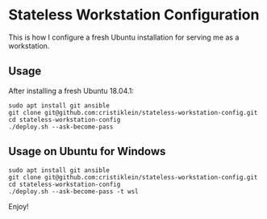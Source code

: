 Stateless Workstation Configuration
===================================
This is how I configure a fresh Ubuntu installation for serving me as a workstation.

Usage
-----
After installing a fresh Ubuntu 18.04.1:

```
sudo apt install git ansible
git clone git@github.com:cristiklein/stateless-workstation-config.git
cd stateless-workstation-config
./deploy.sh --ask-become-pass
```

Usage on Ubuntu for Windows
---------------------------
```
sudo apt install git ansible
git clone git@github.com:cristiklein/stateless-workstation-config.git
cd stateless-workstation-config
./deploy.sh --ask-become-pass -t wsl
```

Enjoy!
